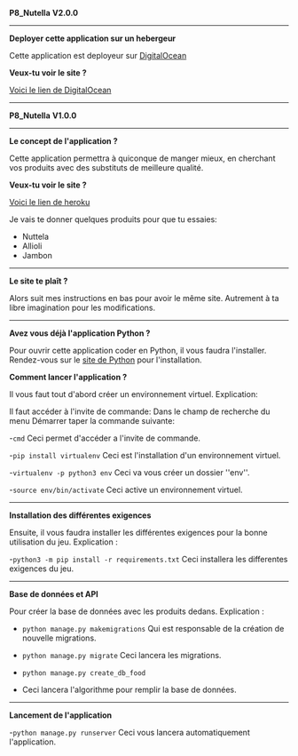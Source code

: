 **P8_Nutella**
**V2.0.0**

-----------------

**Deployer cette application sur un hebergeur**

Cette application est deployeur sur [DigitalOcean](https://www.digitalocean.com/)

**Veux-tu voir le site ?**

[Voici le lien de DigitalOcean](http://46.101.115.45/)

-----------------

**P8_Nutella**
**V1.0.0**

-----------------

**Le concept de l'application ?**

Cette application permettra à quiconque de manger mieux, en cherchant vos produits avec des substituts de meilleure qualité.

**Veux-tu voir le site ?**

[Voici le lien de heroku](https://purbeurre68.herokuapp.com/)

Je vais te donner quelques produits pour que tu essaies:
- Nuttela
- Allioli
- Jambon

-----------------

**Le site te plaît ?**

Alors suit mes instructions en bas pour avoir le même site.
Autrement à ta libre imagination pour les modifications.

-----------------

**Avez vous déjà l'application Python ?**

Pour ouvrir cette application coder en Python, il vous faudra l'installer.
Rendez-vous sur le [site de Python](https://www.python.org/) pour l'installation.

**Comment lancer l'application ?**

Il vous faut tout d'abord créer un environnement virtuel.
Explication:

Il faut accéder à l'invite de commande:
Dans le champ de recherche du menu Démarrer taper la commande suivante:

-`cmd`
Ceci permet d'accéder a l'invite de commande.

-`pip install virtualenv`
Ceci est l'installation d'un environnement virtuel.

-`virtualenv -p python3 env`
Ceci va vous créer un dossier ''env''.

-`source env/bin/activate`
Ceci active un environnement virtuel.

-----------------

**Installation des différentes exigences**


Ensuite, il vous faudra installer les différentes exigences pour la bonne utilisation du jeu.
Explication :

-`python3 -m pip install -r requirements.txt`
Ceci installera les differentes exigences du jeu.

-----------------

**Base de données et API**

Pour créer la base de données avec les produits dedans.
Explication :

- `python manage.py makemigrations`
Qui est responsable de la création de nouvelle migrations.

- `python manage.py migrate`
Ceci lancera les migrations.

- `python manage.py create_db_food`
- Ceci lancera l'algorithme pour remplir la base de données.


-----------------

**Lancement de l'application**

-`python manage.py runserver`
Ceci vous lancera automatiquement l'application.
